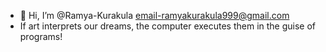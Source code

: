 - 👋 Hi, I’m @Ramya-Kurakula email-ramyakurakula999@gmail.com
- If art interprets our dreams, the computer executes them in the guise of programs!


<!---
Ramya-Kurakula/Ramya-Kurakula is a ✨ special ✨ repository because its `README.md` (this file) appears on your GitHub profile.
You can click the Preview link to take a look at your changes.
--->
